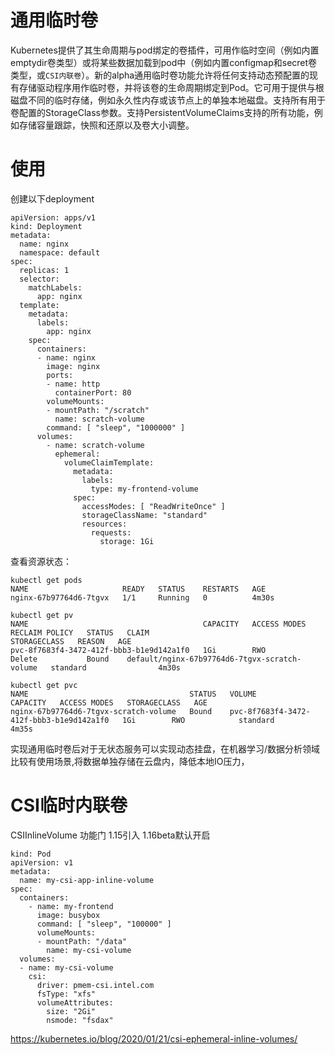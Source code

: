 # 通用临时卷

Kubernetes提供了其生命周期与pod绑定的卷插件，可用作临时空间（例如内置emptydir卷类型）或将某些数据加载到pod中（例如内置configmap和secret卷类型，或`CSI内联卷`）。新的alpha通用临时卷功能允许将任何支持动态预配置的现有存储驱动程序用作临时卷，并将该卷的生命周期绑定到Pod。它可用于提供与根磁盘不同的临时存储，例如永久性内存或该节点上的单独本地磁盘。支持所有用于卷配置的StorageClass参数。支持PersistentVolumeClaims支持的所有功能，例如存储容量跟踪，快照和还原以及卷大小调整。

# 使用

创建以下deployment
```
apiVersion: apps/v1
kind: Deployment
metadata:
  name: nginx
  namespace: default
spec:
  replicas: 1
  selector:
    matchLabels:
      app: nginx
  template:
    metadata:
      labels:
        app: nginx
    spec:
      containers:
      - name: nginx
        image: nginx
        ports:
        - name: http
          containerPort: 80
        volumeMounts:
        - mountPath: "/scratch"
          name: scratch-volume
        command: [ "sleep", "1000000" ]
      volumes:
        - name: scratch-volume
          ephemeral:
            volumeClaimTemplate:
              metadata:
                labels:
                  type: my-frontend-volume
              spec:
                accessModes: [ "ReadWriteOnce" ]
                storageClassName: "standard"
                resources:
                  requests:
                    storage: 1Gi
```

查看资源状态：

```
kubectl get pods
NAME                     READY   STATUS    RESTARTS   AGE
nginx-67b97764d6-7tgvx   1/1     Running   0          4m30s

kubectl get pv
NAME                                       CAPACITY   ACCESS MODES   RECLAIM POLICY   STATUS   CLAIM                                           STORAGECLASS   REASON   AGE
pvc-8f7683f4-3472-412f-bbb3-b1e9d142a1f0   1Gi        RWO            Delete           Bound    default/nginx-67b97764d6-7tgvx-scratch-volume   standard                4m30s

kubectl get pvc
NAME                                    STATUS   VOLUME                                     CAPACITY   ACCESS MODES   STORAGECLASS   AGE
nginx-67b97764d6-7tgvx-scratch-volume   Bound    pvc-8f7683f4-3472-412f-bbb3-b1e9d142a1f0   1Gi        RWO            standard       4m35s
```


实现通用临时卷后对于无状态服务可以实现动态挂盘，在机器学习/数据分析领域比较有使用场景,将数据单独存储在云盘内，降低本地IO压力，

# CSI临时内联卷

CSIInlineVolume 功能门  1.15引入 1.16beta默认开启

```
kind: Pod
apiVersion: v1
metadata:
  name: my-csi-app-inline-volume
spec:
  containers:
    - name: my-frontend
      image: busybox
      command: [ "sleep", "100000" ]
      volumeMounts:
      - mountPath: "/data"
        name: my-csi-volume
  volumes:
  - name: my-csi-volume
    csi:
      driver: pmem-csi.intel.com
      fsType: "xfs"
      volumeAttributes:
        size: "2Gi"
        nsmode: "fsdax"
```

https://kubernetes.io/blog/2020/01/21/csi-ephemeral-inline-volumes/